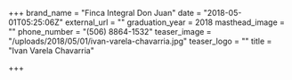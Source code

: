 +++
brand_name = "Finca Integral Don Juan"
date = "2018-05-01T05:25:06Z"
external_url = ""
graduation_year = 2018
masthead_image = ""
phone_number = "(506) 8864-1532"
teaser_image = "/uploads/2018/05/01/ivan-varela-chavarria.jpg"
teaser_logo = ""
title = "Ivan Varela Chavarria"

+++

